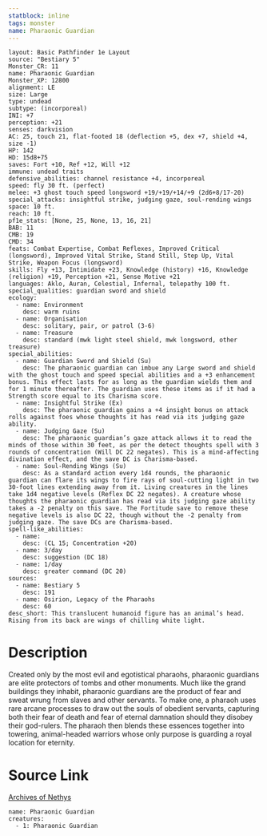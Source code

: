 ```yaml
---
statblock: inline
tags: monster
name: Pharaonic Guardian
---
```

```statblock
layout: Basic Pathfinder 1e Layout
source: "Bestiary 5"
Monster_CR: 11
name: Pharaonic Guardian
Monster_XP: 12800
alignment: LE
size: Large
type: undead
subtype: (incorporeal)
INI: +7
perception: +21
senses: darkvision
AC: 25, touch 21, flat-footed 18 (deflection +5, dex +7, shield +4, size -1)
HP: 142
HD: 15d8+75
saves: Fort +10, Ref +12, Will +12
immune: undead traits
defensive_abilities: channel resistance +4, incorporeal
speed: fly 30 ft. (perfect)
melee: +3 ghost touch speed longsword +19/+19/+14/+9 (2d6+8/17-20)
special_attacks: insightful strike, judging gaze, soul-rending wings
space: 10 ft.
reach: 10 ft.
pf1e_stats: [None, 25, None, 13, 16, 21]
BAB: 11
CMB: 19
CMD: 34
feats: Combat Expertise, Combat Reflexes, Improved Critical (longsword), Improved Vital Strike, Stand Still, Step Up, Vital Strike, Weapon Focus (longsword)
skills: Fly +13, Intimidate +23, Knowledge (history) +16, Knowledge (religion) +19, Perception +21, Sense Motive +21
languages: Aklo, Auran, Celestial, Infernal, telepathy 100 ft.
special_qualities: guardian sword and shield
ecology:
  - name: Environment
    desc: warm ruins
  - name: Organisation
    desc: solitary, pair, or patrol (3-6)
  - name: Treasure
    desc: standard (mwk light steel shield, mwk longsword, other treasure)
special_abilities:
  - name: Guardian Sword and Shield (Su)
    desc: The pharaonic guardian can imbue any Large sword and shield with the ghost touch and speed special abilities and a +3 enhancement bonus. This effect lasts for as long as the guardian wields them and for 1 minute thereafter. The guardian uses these items as if it had a Strength score equal to its Charisma score.
  - name: Insightful Strike (Ex)
    desc: The pharaonic guardian gains a +4 insight bonus on attack rolls against foes whose thoughts it has read via its judging gaze ability.
  - name: Judging Gaze (Su)
    desc: The pharaonic guardian’s gaze attack allows it to read the minds of those within 30 feet, as per the detect thoughts spell with 3 rounds of concentration (Will DC 22 negates). This is a mind-affecting divination effect, and the save DC is Charisma-based.
  - name: Soul-Rending Wings (Su)
    desc: As a standard action every 1d4 rounds, the pharaonic guardian can flare its wings to fire rays of soul-cutting light in two 30-foot lines extending away from it. Living creatures in the lines take 1d4 negative levels (Reflex DC 22 negates). A creature whose thoughts the pharaonic guardian has read via its judging gaze ability takes a -2 penalty on this save. The Fortitude save to remove these negative levels is also DC 22, though without the -2 penalty from judging gaze. The save DCs are Charisma-based.
spell-like_abilities:
  - name:
    desc: (CL 15; Concentration +20)
  - name: 3/day
    desc: suggestion (DC 18)
  - name: 1/day
    desc: greater command (DC 20)
sources:
  - name: Bestiary 5
    desc: 191
  - name: Osirion, Legacy of the Pharaohs
    desc: 60
desc_short: This translucent humanoid figure has an animal’s head. Rising from its back are wings of chilling white light.
```
# Description
Created only by the most evil and egotistical pharaohs, pharaonic guardians are elite protectors of tombs and other monuments. Much like the grand buildings they inhabit, pharaonic guardians are the product of fear and sweat wrung from slaves and other servants. To make one, a pharaoh uses rare arcane processes to draw out the souls of obedient servants, capturing both their fear of death and fear of eternal damnation should they disobey their god-rulers. The pharaoh then blends these essences together into towering, animal-headed warriors whose only purpose is guarding a royal location for eternity.
# Source Link
[Archives of Nethys](https://aonprd.com/MonsterDisplay.aspx?ItemName=Pharaonic%20Guardian)
```encounter-table
name: Pharaonic Guardian
creatures:
  - 1: Pharaonic Guardian
```
